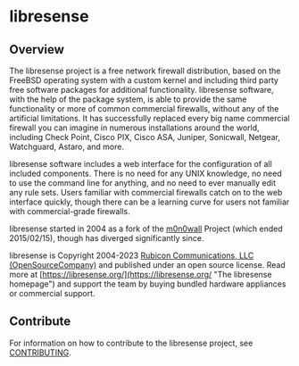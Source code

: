 # libresense

## Overview

The libresense project is a free network firewall distribution, based on the FreeBSD operating system with a custom kernel and including third party free software packages for additional functionality. libresense software, with the help of the package system, is able to provide the same functionality or more of common commercial firewalls, without any of the artificial limitations. It has successfully replaced every big name commercial firewall you can imagine in numerous installations around the world, including Check Point, Cisco PIX, Cisco ASA, Juniper, Sonicwall, Netgear, Watchguard, Astaro, and more.

libresense software includes a web interface for the configuration of all included components. There is no need for any UNIX knowledge, no need to use the command line for anything, and no need to ever manually edit any rule sets. Users familiar with commercial firewalls catch on to the web interface quickly, though there can be a learning curve for users not familiar with commercial-grade firewalls.

libresense started in 2004 as a fork of the [m0n0wall](http://m0n0.ch/wall/index.php "m0n0wall project homepage") Project (which ended 2015/02/15), though has diverged significantly since.

libresense is Copyright 2004-2023 [Rubicon Communications, LLC (OpenSourceCompany)](https://libresense.org/license "License Information") and published under an open source license.
Read more at [https://libresense.org/](https://libresense.org/ "The libresense homepage") and support the team by buying bundled hardware appliances or commercial support.

## Contribute

For information on how to contribute to the libresense project, see [CONTRIBUTING](.github/CONTRIBUTING.md).
